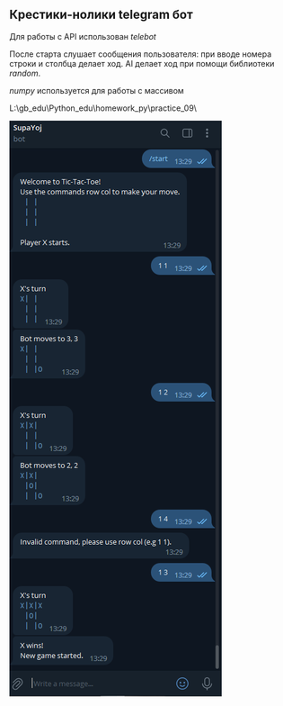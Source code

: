## Крестики-нолики telegram бот

Для работы с API использован *telebot*

После старта слушает сообщения пользователя: при вводе номера строки и столбца делает ход. AI делает ход при помощи библиотеки *random*.

*numpy* используется для работы с массивом 

L:\gb_edu\Python_edu\homework_py\practice_09\

![Пример работы бота](https://github.com/Kroilov/py_edu/blob/main/practice_09/example_scr.png)